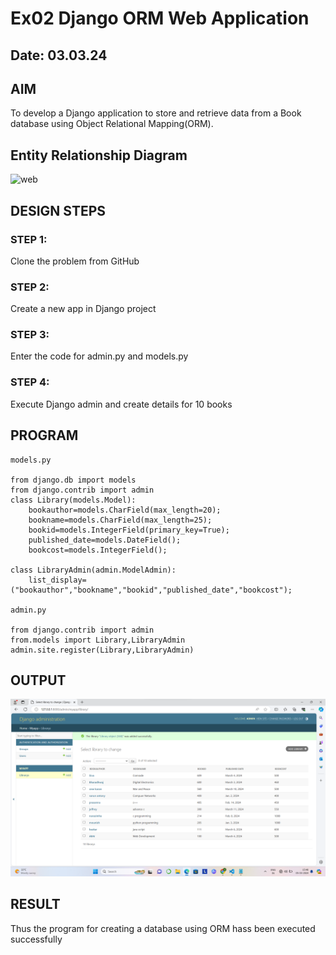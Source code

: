# Ex02 Django ORM Web Application
## Date: 03.03.24

## AIM
To develop a Django application to store and retrieve data from a Book database using Object Relational Mapping(ORM).

## Entity Relationship Diagram
![web](https://github.com/23012312/ORM/assets/150009714/7984df50-9252-4199-afbc-36911bd6f755)




## DESIGN STEPS

### STEP 1:
Clone the problem from GitHub

### STEP 2:
Create a new app in Django project

### STEP 3:
Enter the code for admin.py and models.py

### STEP 4:
Execute Django admin and create details for 10 books

## PROGRAM
```
models.py

from django.db import models
from django.contrib import admin
class Library(models.Model):
    bookauthor=models.CharField(max_length=20);
    bookname=models.CharField(max_length=25);
    bookid=models.IntegerField(primary_key=True);
    published_date=models.DateField();
    bookcost=models.IntegerField();

class LibraryAdmin(admin.ModelAdmin):
    list_display=("bookauthor","bookname","bookid","published_date","bookcost");

admin.py

from django.contrib import admin
from.models import Library,LibraryAdmin
admin.site.register(Library,LibraryAdmin)
```

## OUTPUT
![alt text](web-1.png)

## RESULT
Thus the program for creating a database using ORM hass been executed successfully
